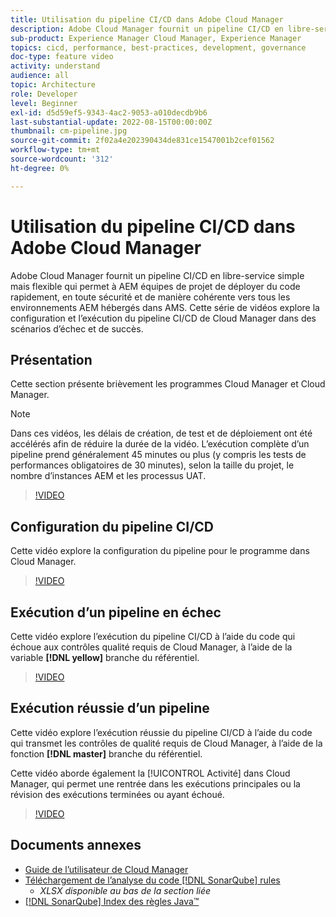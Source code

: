 ```yaml
---
title: Utilisation du pipeline CI/CD dans Adobe Cloud Manager
description: Adobe Cloud Manager fournit un pipeline CI/CD en libre-service simple mais flexible qui permet à AEM équipes de projet de déployer du code rapidement, en toute sécurité et de manière cohérente vers tous les environnements AEM hébergés dans AMS. Cette série de vidéos explore la configuration et l’exécution du pipeline CI/CD de Cloud Manager dans des scénarios d’échec et de succès.
sub-product: Experience Manager Cloud Manager, Experience Manager
topics: cicd, performance, best-practices, development, governance
doc-type: feature video
activity: understand
audience: all
topic: Architecture
role: Developer
level: Beginner
exl-id: d5d59ef5-9343-4ac2-9053-a010decdb9b6
last-substantial-update: 2022-08-15T00:00:00Z
thumbnail: cm-pipeline.jpg
source-git-commit: 2f02a4e202390434de831ce1547001b2cef01562
workflow-type: tm+mt
source-wordcount: '312'
ht-degree: 0%

---
```


# Utilisation du pipeline CI/CD dans Adobe Cloud Manager

Adobe Cloud Manager fournit un pipeline CI/CD en libre-service simple mais flexible qui permet à AEM équipes de projet de déployer du code rapidement, en toute sécurité et de manière cohérente vers tous les environnements AEM hébergés dans AMS. Cette série de vidéos explore la configuration et l’exécution du pipeline CI/CD de Cloud Manager dans des scénarios d’échec et de succès.

## Présentation

Cette section présente brièvement les programmes Cloud Manager et Cloud Manager.

>[!NOTE]
>
>Dans ces vidéos, les délais de création, de test et de déploiement ont été accélérés afin de réduire la durée de la vidéo. L’exécution complète d’un pipeline prend généralement 45 minutes ou plus (y compris les tests de performances obligatoires de 30 minutes), selon la taille du projet, le nombre d’instances AEM et les processus UAT.

>[!VIDEO](https://video.tv.adobe.com/v/23082/?quality=12&learn=on)

## Configuration du pipeline CI/CD

Cette vidéo explore la configuration du pipeline pour le programme dans Cloud Manager.

>[!VIDEO](https://video.tv.adobe.com/v/23083/?quality=12&learn=on)

## Exécution d’un pipeline en échec

Cette vidéo explore l’exécution du pipeline CI/CD à l’aide du code qui échoue aux contrôles qualité requis de Cloud Manager, à l’aide de la variable **[!DNL yellow]** branche du référentiel.

>[!VIDEO](https://video.tv.adobe.com/v/23084/?quality=12&learn=on)

## Exécution réussie d’un pipeline

Cette vidéo explore l’exécution réussie du pipeline CI/CD à l’aide du code qui transmet les contrôles de qualité requis de Cloud Manager, à l’aide de la fonction **[!DNL master]** branche du référentiel.

Cette vidéo aborde également la [!UICONTROL Activité] dans Cloud Manager, qui permet une rentrée dans les exécutions principales ou la révision des exécutions terminées ou ayant échoué.

>[!VIDEO](https://video.tv.adobe.com/v/23085/?quality=12&learn=on)

## Documents annexes

* [Guide de l’utilisateur de Cloud Manager](https://experienceleague.adobe.com/docs/experience-manager-cloud-manager/content/introduction.html)
* [Téléchargement de l’analyse du code [!DNL SonarQube] rules](https://experienceleague.adobe.com/docs/experience-manager-cloud-manager/content/using/code-quality-testing.html)
   * *XLSX disponible au bas de la section liée*
* [[!DNL SonarQube] Index des règles Java™](https://rules.sonarsource.com/java/)
